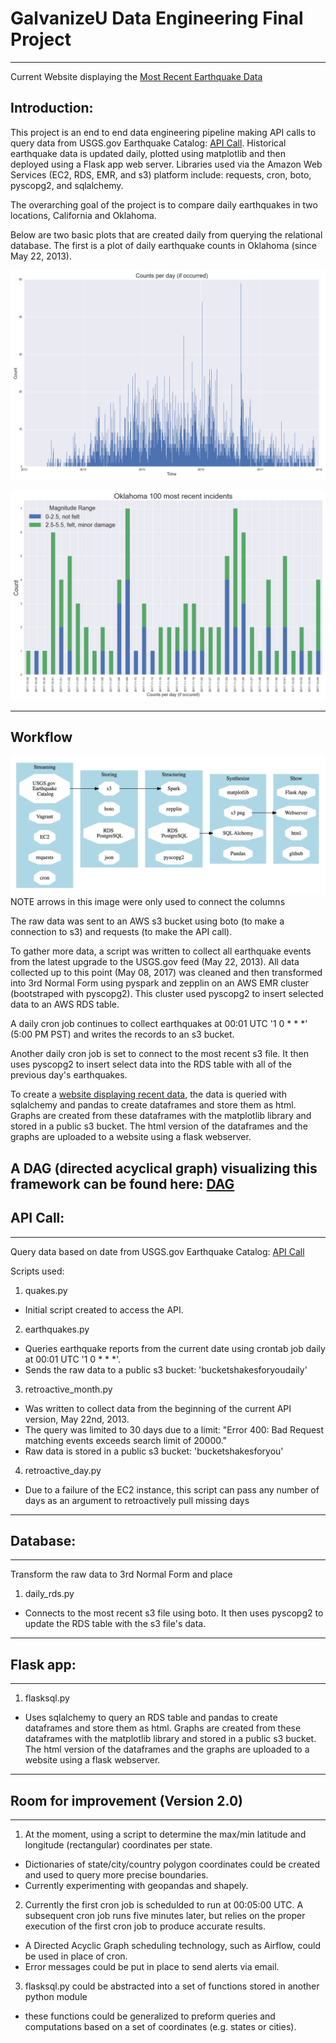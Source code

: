 # GalvanizeU Data Engineering Final Project
------
Current Website displaying the [Most Recent Earthquake Data](http://ec2-34-237-176-236.compute-1.amazonaws.com/)

## Introduction: 

This project is an end to end data engineering pipeline making API calls to query data from USGS.gov Earthquake Catalog: [API Call](https://earthquake.usgs.gov/fdsnws/event/1/). Historical earthquake data is updated daily, plotted using matplotlib and then deployed using a Flask app web server. Libraries used via the Amazon Web Services (EC2, RDS, EMR, and s3) platform include: requests, cron, boto, pyscopg2, and sqlalchemy.

The overarching goal of the project is to compare daily earthquakes in two locations, California and Oklahoma. 

Below are two basic plots that are created daily from querying the relational database. The first is a plot of daily earthquake counts in Oklahoma (since May 22, 2013). 

![](images/ok_quakes.png?raw=true)

![](images/recent_quakes_stacked.png?raw=true)

------

## Workflow

![](images/fiveSs.png?raw=true)
NOTE arrows in this image were only used to connect the columns

The raw data was sent to an AWS s3 bucket using boto (to make a connection to s3) and requests (to make the API call). 

To gather more data, a script was written to collect all earthquake events from the latest upgrade to the USGS.gov feed (May 22, 2013). All data collected up to this point (May 08, 2017) was cleaned and then transformed into 3rd Normal Form using pyspark and zepplin on an AWS EMR cluster (bootstraped with pyscopg2). This cluster used pyscopg2 to insert selected data to an AWS RDS table. 

A daily cron job continues to collect earthquakes at 00:01 UTC '1 0 * * *' (5:00 PM PST) and writes the records to an s3 bucket. 

Another daily cron job is set to connect to the most recent s3 file. It then uses pyscopg2 to insert select data into the RDS table with all of the previous day's earthquakes.

To create a [website displaying recent data](http://ec2-34-237-176-236.compute-1.amazonaws.com/), the data is queried with sqlalchemy and pandas to create dataframes and store them as html. Graphs are created from these dataframes with the matplotlib library and stored in a public s3 bucket. The html version of the dataframes and the graphs are uploaded to a website using a flask webserver. 


A DAG (directed acyclical graph) visualizing this framework can be found here: [DAG](images/dag.pdf)
------

## API Call:
------
Query data based on date from USGS.gov Earthquake Catalog: [API Call](https://earthquake.usgs.gov/fdsnws/event/1/)
 
Scripts used:

1. quakes.py
- Initial script created to access the API.

2. earthquakes.py 
- Queries earthquake reports from the current date using crontab job daily at 00:01 UTC '1 0 * * *'.
- Sends the raw data to a public s3 bucket: 'bucketshakesforyoudaily'     

3. retroactive_month.py 
- Was written to collect data from the beginning of the current API version, May 22nd, 2013.
- The query was limited to 30 days due to a limit: "Error 400: Bad Request matching events exceeds search limit of 20000."
- Raw data is stored in a public s3 bucket: 'bucketshakesforyou'     

4. retroactive_day.py
- Due to a failure of the EC2 instance, this script can pass any number of days as an argument to retroactively pull missing days

------

## Database:
------
Transform the raw data to 3rd Normal Form and place 

1. daily_rds.py 
- Connects to the most recent s3 file using boto. It then uses pyscopg2 to update the RDS table with the s3 file's data.

------

## Flask app:
------

1. flasksql.py
- Uses sqlalchemy to query an RDS table and pandas to create dataframes and store them as html. Graphs are created from these dataframes with the matplotlib library and stored in a public s3 bucket. The html version of the dataframes and the graphs are uploaded to a website using a flask webserver. 

----

## Room for improvement (Version 2.0)
------

1. At the moment, using a script to determine the max/min latitude and longitude (rectangular) coordinates per state.
  - Dictionaries of state/city/country polygon coordinates could be created and used to query more precise boundaries. 
  - Currently experimenting with geopandas and shapely. 

2. Currently the first cron job is schedulded to run at 00:05:00 UTC. A subsequent cron job runs five minutes later, but relies on the proper execution of the first cron job to produce accurate results.
  - A Directed Acyclic Graph scheduling technology, such as Airflow, could be used in place of cron.
  - Error messages could be put in place to send alerts via email. 
  

3. flasksql.py could be abstracted into a set of functions stored in another python module
  - these functions could be generalized to preform queries and computations based on a set of coordinates (e.g. states or cities). 
